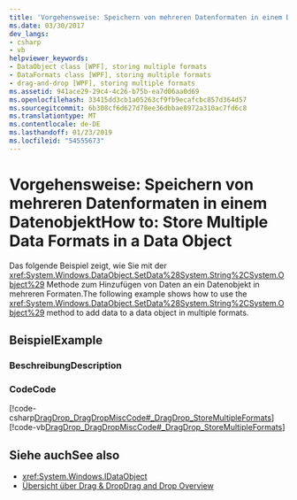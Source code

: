 ```yaml
---
title: 'Vorgehensweise: Speichern von mehreren Datenformaten in einem Datenobjekt'
ms.date: 03/30/2017
dev_langs:
- csharp
- vb
helpviewer_keywords:
- DataObject class [WPF], storing multiple formats
- DataFormats class [WPF], storing multiple formats
- drag-and-drop [WPF], storing multiple formats
ms.assetid: 941ace29-29c4-4c26-b75b-ea7d06aa0d69
ms.openlocfilehash: 33415dd3cb1a05263cf9fb9ecafcbc857d364d57
ms.sourcegitcommit: 6b308cf6d627d78ee36dbbae8972a310ac7fd6c8
ms.translationtype: MT
ms.contentlocale: de-DE
ms.lasthandoff: 01/23/2019
ms.locfileid: "54555673"
---
```

# <a name="how-to-store-multiple-data-formats-in-a-data-object"></a><span data-ttu-id="be25d-102">Vorgehensweise: Speichern von mehreren Datenformaten in einem Datenobjekt</span><span class="sxs-lookup"><span data-stu-id="be25d-102">How to: Store Multiple Data Formats in a Data Object</span></span>
<span data-ttu-id="be25d-103">Das folgende Beispiel zeigt, wie Sie mit der <xref:System.Windows.DataObject.SetData%28System.String%2CSystem.Object%29> Methode zum Hinzufügen von Daten an ein Datenobjekt in mehreren Formaten.</span><span class="sxs-lookup"><span data-stu-id="be25d-103">The following example shows how to use the <xref:System.Windows.DataObject.SetData%28System.String%2CSystem.Object%29> method to add data to a data object in multiple formats.</span></span>  
  
## <a name="example"></a><span data-ttu-id="be25d-104">Beispiel</span><span class="sxs-lookup"><span data-stu-id="be25d-104">Example</span></span>  
  
### <a name="description"></a><span data-ttu-id="be25d-105">Beschreibung</span><span class="sxs-lookup"><span data-stu-id="be25d-105">Description</span></span>  
  
### <a name="code"></a><span data-ttu-id="be25d-106">Code</span><span class="sxs-lookup"><span data-stu-id="be25d-106">Code</span></span>  
 [!code-csharp[DragDrop_DragDropMiscCode#_DragDrop_StoreMultipleFormats](../../../../samples/snippets/csharp/VS_Snippets_Wpf/DragDrop_DragDropMiscCode/CSharp/Window1.xaml.cs#_dragdrop_storemultipleformats)]
 [!code-vb[DragDrop_DragDropMiscCode#_DragDrop_StoreMultipleFormats](../../../../samples/snippets/visualbasic/VS_Snippets_Wpf/DragDrop_DragDropMiscCode/visualbasic/window1.xaml.vb#_dragdrop_storemultipleformats)]  
  
## <a name="see-also"></a><span data-ttu-id="be25d-107">Siehe auch</span><span class="sxs-lookup"><span data-stu-id="be25d-107">See also</span></span>
- <xref:System.Windows.IDataObject>
- [<span data-ttu-id="be25d-108">Übersicht über Drag & Drop</span><span class="sxs-lookup"><span data-stu-id="be25d-108">Drag and Drop Overview</span></span>](../../../../docs/framework/wpf/advanced/drag-and-drop-overview.md)
